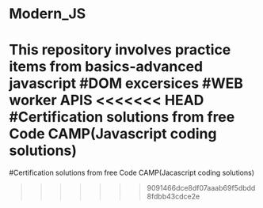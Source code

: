 # Modern_JS

This repository involves practice items from basics-advanced javascript
 #DOM excersices
 #WEB worker APIS
<<<<<<< HEAD
 #Certification solutions from free Code CAMP(Javascript coding solutions)
=======
 #Certification solutions from free Code CAMP(Jacascript coding solutions)
>>>>>>> 9091466dce8df07aaab69f5dbdd8fdbb43cdce2e
